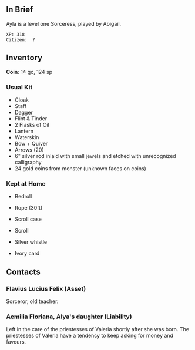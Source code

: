 ## In Brief

Ayla is a level one Sorceress, played by Abigail.

    XP: 318
    Citizen:  ?

## Inventory

**Coin**: 14 gc, 124 sp

### Usual Kit

* Cloak
* Staff
* Dagger
* Flint & Tinder
* 2 Flasks of Oil
* Lantern
* Waterskin
* Bow + Quiver
* Arrows (20)
* 6" silver rod inlaid with small jewels and etched with
     unrecognized calligraphy 
* 24 gold coins from monster (unknown faces on coins)

### Kept at Home

* Bedroll
* Rope (30ft)
* Scroll case
* Scroll

* Silver whistle
* Ivory card

## Contacts

### Flavius Lucius Felix (Asset)

Sorceror, old teacher.

### Aemilia Floriana, Alya's daughter (Liability)

Left in the care of the priestesses of Valeria shortly after she
was born. The priestesses of Valeria have a tendency to keep asking
for money and favours.

